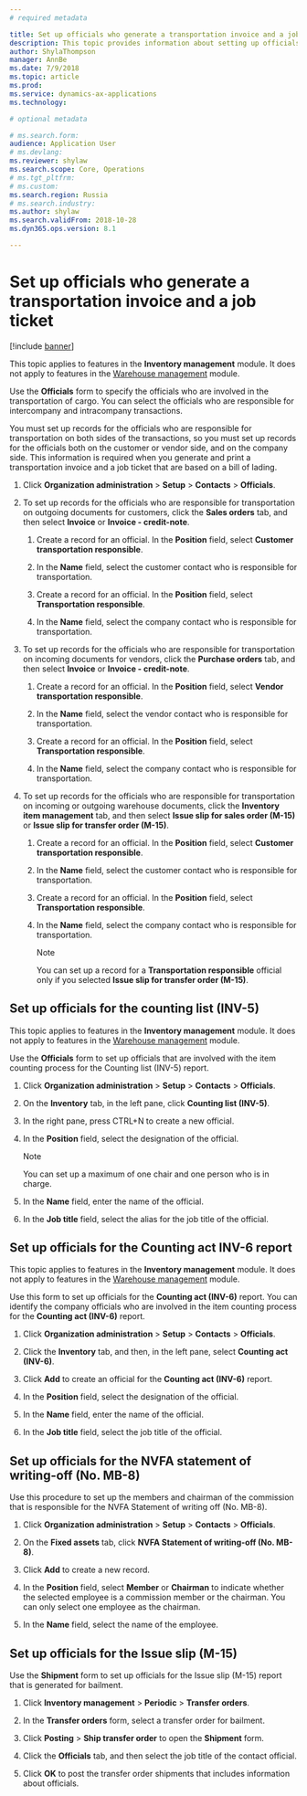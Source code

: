 ```yaml
---
# required metadata

title: Set up officials who generate a transportation invoice and a job ticket
description: This topic provides information about setting up officials who generate transportation invoives and job tickets in Microsoft Dynamics 365 for Finance and Operations in Russia. 
author: ShylaThompson
manager: AnnBe
ms.date: 7/9/2018
ms.topic: article
ms.prod: 
ms.service: dynamics-ax-applications
ms.technology: 

# optional metadata

# ms.search.form:  
audience: Application User
# ms.devlang: 
ms.reviewer: shylaw
ms.search.scope: Core, Operations
# ms.tgt_pltfrm: 
# ms.custom: 
ms.search.region: Russia
# ms.search.industry: 
ms.author: shylaw
ms.search.validFrom: 2018-10-28
ms.dyn365.ops.version: 8.1

---
```


# Set up officials who generate a transportation invoice and a job ticket
[!include [banner](../includes/banner.md)]

This topic applies to features in the **Inventory management** module. It does not apply to features in the [Warehouse management](warehouse-management.md) module.

Use the **Officials** form to specify the officials who are involved in the transportation of cargo. You can select the officials who are responsible for intercompany and intracompany transactions.

You must set up records for the officials who are responsible for transportation on both sides of the transactions, so you must set up records for the officials both on the customer or vendor side, and on the company side. This information is required when you generate and print a transportation invoice and a job ticket that are based on a bill of lading.

1.  Click **Organization administration** \> **Setup** \> **Contacts** \> **Officials**.

2.  To set up records for the officials who are responsible for transportation on outgoing documents for customers, click the **Sales orders** tab, and then select **Invoice** or **Invoice - credit-note**.
    
    1.  Create a record for an official. In the **Position** field, select **Customer transportation responsible**.
    
    2.  In the **Name** field, select the customer contact who is responsible for transportation.
    
    3.  Create a record for an official. In the **Position** field, select **Transportation responsible**.
    
    4.  In the **Name** field, select the company contact who is responsible for transportation.

3.  To set up records for the officials who are responsible for transportation on incoming documents for vendors, click the **Purchase orders** tab, and then select **Invoice** or **Invoice - credit-note**.
    
    1.  Create a record for an official. In the **Position** field, select **Vendor transportation responsible**.
    
    2.  In the **Name** field, select the vendor contact who is responsible for transportation.
    
    3.  Create a record for an official. In the **Position** field, select **Transportation responsible**.
    
    4.  In the **Name** field, select the company contact who is responsible for transportation.

4.  To set up records for the officials who are responsible for transportation on incoming or outgoing warehouse documents, click the **Inventory item management** tab, and then select **Issue slip for sales order (M-15)** or **Issue slip for transfer order (M-15)**.
    
    1.  Create a record for an official. In the **Position** field, select **Customer transportation responsible**.
    
    2.  In the **Name** field, select the customer contact who is responsible for transportation.
    
    3.  Create a record for an official. In the **Position** field, select **Transportation responsible**.
    
    4.  In the **Name** field, select the company contact who is responsible for transportation.
        

        > [!NOTE]
        > You can set up a record for a <STRONG>Transportation responsible</STRONG> official only if you selected <STRONG>Issue slip for transfer order (M-15)</STRONG>.

## Set up officials for the counting list (INV-5) 

This topic applies to features in the **Inventory management** module. It does not apply to features in the [Warehouse management](warehouse-management.md) module.

Use the **Officials** form to set up officials that are involved with the item counting process for the Counting list (INV-5) report.

1.  Click **Organization administration** \> **Setup** \> **Contacts** \> **Officials**.

2.  On the **Inventory** tab, in the left pane, click **Counting list (INV-5)**.

3.  In the right pane, press CTRL+N to create a new official.

4.  In the **Position** field, select the designation of the official.
    
    > [!NOTE]
    > You can set up a maximum of one chair and one person who is in charge.

5.  In the **Name** field, enter the name of the official.

6.  In the **Job title** field, select the alias for the job title of the official.

## Set up officials for the Counting act INV-6 report 

This topic applies to features in the **Inventory management** module. It does not apply to features in the [Warehouse management](warehouse-management.md) module.

Use this form to set up officials for the **Counting act (INV-6)** report. You can identify the company officials who are involved in the item counting process for the **Counting act (INV-6)** report.

1.  Click **Organization administration** \> **Setup** \> **Contacts** \> **Officials**.

2.  Click the **Inventory** tab, and then, in the left pane, select **Counting act (INV-6)**.

3.  Click **Add** to create an official for the **Counting act (INV-6)** report.

4.  In the **Position** field, select the designation of the official.

5.  In the **Name** field, enter the name of the official.

6.  In the **Job title** field, select the job title of the official.

## Set up officials for the NVFA statement of writing-off (No. MB-8) 

Use this procedure to set up the members and chairman of the commission that is responsible for the NVFA Statement of writing off (No. MB-8).

1.  Click **Organization administration** \> **Setup** \> **Contacts** \> **Officials**.

2.  On the **Fixed assets** tab, click **NVFA Statement of writing-off (No. MB-8)**.

3.  Click **Add** to create a new record.

4.  In the **Position** field, select **Member** or **Chairman** to indicate whether the selected employee is a commission member or the chairman. You can only select one employee as the chairman.

5.  In the **Name** field, select the name of the employee.

## Set up officials for the Issue slip (M-15) 

Use the **Shipment** form to set up officials for the Issue slip (M-15) report that is generated for bailment.

1.  Click **Inventory management** \> **Periodic** \> **Transfer orders**.

2.  In the **Transfer orders** form, select a transfer order for bailment.

3.  Click **Posting** \> **Ship transfer order** to open the **Shipment** form.

4.  Click the **Officials** tab, and then select the job title of the contact official.

5.  Click **OK** to post the transfer order shipments that includes information about officials.


